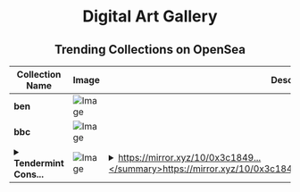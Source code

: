 <div align="center">

# Digital Art Gallery

## Trending Collections on OpenSea

| Collection Name                       | Image                                                                                     | Description                       | OpenSea Link                                                                                          |
|---------------------------------------|-------------------------------------------------------------------------------------------|-----------------------------------|--------------------------------------------------------------------------------------------------------|
| **ben** | ![Image](https://i.seadn.io/s/raw/files/fdd177351d5e138209b477509109a7e4.jpg?w=500&auto=format?w=200&auto=format) |  | <details><summary>Link</summary>[ben](https://opensea.io/collection/ben-89)</details> |
| **bbc** | ![Image](https://i.seadn.io/s/raw/files/7f87ba8ee16efb20f6c73036de2c1cdb.png?w=500&auto=format?w=200&auto=format) |  | <details><summary>Link</summary>[bbc](https://opensea.io/collection/bbc-34)</details> |
| **<details><summary>Tendermint Cons...</summary>Tendermint Consensus: The Center of the Cosmos-Chain Universes</details>** | ![Image](https://i.seadn.io/s/raw/files/a923ff96c27df795880adf0ea91889e5.png?w=500&auto=format?w=200&auto=format) | <details><summary>https://mirror.xyz/10/0x3c1849...</summary>https://mirror.xyz/10/0x3c18498f2853628a2b72d70c1cb2abce8deeecc5</details> | <details><summary>Link</summary>[Tendermint Consensus: The Center of the Cosmos-Chain Universes](https://opensea.io/collection/tendermint-consensus-the-center-of-the-cosmos-chai)</details> |

</div>